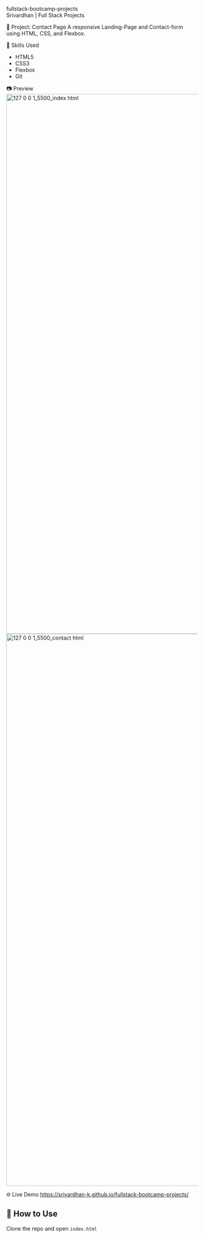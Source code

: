 fullstack-bootcamp-projects <br>
Srivardhan | Full Stack Projects

🚀 Project: Contact Page
A responsive Landing-Page and Contact-form using HTML, CSS, and Flexbox.

🧠 Skills Used
- HTML5
- CSS3
- Flexbox
- Git

📷 Preview
<img width="1696" height="1422" alt="127 0 0 1_5500_index html" src="https://github.com/user-attachments/assets/eb1f9eca-0d84-4e7e-8b19-b3608b51b17e" /><br>
<img width="1666" height="1454" alt="127 0 0 1_5500_contact html" src="https://github.com/user-attachments/assets/8302072e-3edf-480c-984c-d93992fd569c" />


🌐 Live Demo
https://srivardhan-k.github.io/fullstack-bootcamp-projects/
## 📁 How to Use
Clone the repo and open `index.html`
